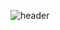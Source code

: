 ![header](https://capsule-render.vercel.app/api?type=rect&color=0:757f8f,100:3365b5&height=150&text=Nakyoung-Han&desc=Information%20Security%20Engineer/AI%20Developer&descAlign=70&descAlignY=70) 
